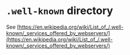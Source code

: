 # `.well-known` directory
See [https://en.wikipedia.org/wiki/List_of_/.well-known/_services_offered_by_webservers/](https://en.wikipedia.org/wiki/List_of_/.well-known/_services_offered_by_webservers/)